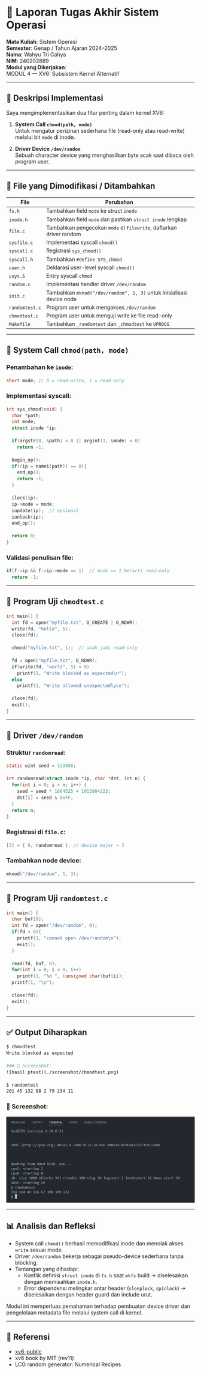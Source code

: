 # 📝 Laporan Tugas Akhir Sistem Operasi

**Mata Kuliah**: Sistem Operasi  
**Semester**: Genap / Tahun Ajaran 2024–2025  
**Nama**: Wahyu Tri Cahya  
**NIM**: 240202889  
**Modul yang Dikerjakan**:  
MODUL 4 — XV6: Subsistem Kernel Alternatif

---

## 💠 Deskripsi Implementasi

Saya mengimplementasikan dua fitur penting dalam kernel XV6:

1. **System Call `chmod(path, mode)`**  
   Untuk mengatur perizinan sederhana file (read-only atau read-write) melalui bit `mode` di inode.

2. **Driver Device `/dev/random`**  
   Sebuah character device yang menghasilkan byte acak saat dibaca oleh program user.

---

## 📂 File yang Dimodifikasi / Ditambahkan

| File          | Perubahan                                                                 |
|---------------|---------------------------------------------------------------------------|
| `fs.h`        | Tambahkan field `mode` ke struct `inode`                                  |
| `inode.h`     | Tambahkan field `mode` dan pastikan `struct inode` lengkap                |
| `file.c`      | Tambahkan pengecekan `mode` di `filewrite`, daftarkan driver random       |
| `sysfile.c`   | Implementasi syscall `chmod()`                                            |
| `syscall.c`   | Registrasi `sys_chmod()`                                                  |
| `syscall.h`   | Tambahkan `#define SYS_chmod`                                             |
| `user.h`      | Deklarasi user-level syscall `chmod()`                                    |
| `usys.S`      | Entry syscall `chmod`                                                     |
| `random.c`    | Implementasi handler driver `/dev/random`                                 |
| `init.c`      | Tambahkan `mknod("/dev/random", 1, 3)` untuk inisialisasi device node     |
| `randomtest.c`| Program user untuk mengakses `/dev/random`                                |
| `chmodtest.c` | Program user untuk menguji write ke file read-only                        |
| `Makefile`    | Tambahkan `_randomtest` dan `_chmodtest` ke `UPROGS`                      |

---

## 🧩 System Call `chmod(path, mode)`

### Penambahan ke `inode`:

```c
short mode; // 0 = read-write, 1 = read-only
```

### Implementasi syscall:

```c
int sys_chmod(void) {
  char *path;
  int mode;
  struct inode *ip;

  if(argstr(0, &path) < 0 || argint(1, &mode) < 0)
    return -1;

  begin_op();
  if((ip = namei(path)) == 0){
    end_op();
    return -1;
  }

  ilock(ip);
  ip->mode = mode;
  iupdate(ip);  // opsional
  iunlock(ip);
  end_op();

  return 0;
}
```

### Validasi penulisan file:

```c
if(f->ip && f->ip->mode == 1)  // mode == 1 berarti read-only
  return -1;
```

---

## 📄 Program Uji `chmodtest.c`

```c
int main() {
  int fd = open("myfile.txt", O_CREATE | O_RDWR);
  write(fd, "hello", 5);
  close(fd);

  chmod("myfile.txt", 1);  // ubah jadi read-only

  fd = open("myfile.txt", O_RDWR);
  if(write(fd, "world", 5) < 0)
    printf(1, "Write blocked as expected\n");
  else
    printf(1, "Write allowed unexpectedly\n");

  close(fd);
  exit();
}
```

---

## 🔀 Driver `/dev/random`

### Struktur `randomread`:

```c
static uint seed = 123456;

int randomread(struct inode *ip, char *dst, int n) {
  for(int i = 0; i < n; i++) {
    seed = seed * 1664525 + 1013904223;
    dst[i] = seed & 0xFF;
  }
  return n;
}
```

### Registrasi di `file.c`:

```c
[3] = { 0, randomread }, // device major = 3
```

### Tambahkan node device:

```c
mknod("/dev/random", 1, 3);
```

---

## 📄 Program Uji `randomtest.c`

```c
int main() {
  char buf[8];
  int fd = open("/dev/random", 0);
  if(fd < 0){
    printf(1, "cannot open /dev/random\n");
    exit();
  }

  read(fd, buf, 8);
  for(int i = 0; i < 8; i++)
    printf(1, "%d ", (unsigned char)buf[i]);
  printf(1, "\n");

  close(fd);
  exit();
}
```

---

## ✅ Output Diharapkan

```bash
$ chmodtest
Write blocked as expected

### 📸 Screenshot:
![hasil ptest](./screenshot/chmodtest.png)

$ randomtest
201 45 132 88 2 79 234 11
```
### 📸 Screenshot:
![hasil ptest](./screenshot/randomtest_1.png)

---

## 📊 Analisis dan Refleksi

- System call `chmod()` berhasil memodifikasi inode dan menolak akses `write` sesuai mode.
- Driver `/dev/random` bekerja sebagai pseudo-device sederhana tanpa blocking.
- Tantangan yang dihadapi:
  - Konflik definisi `struct inode` di `fs.h` saat `mkfs` build → diselesaikan dengan memisahkan `inode.h`.
  - Error dependensi melingkar antar header (`sleeplock`, `spinlock`) → diselesaikan dengan header guard dan include urut.

Modul ini memperluas pemahaman terhadap pembuatan device driver dan pengelolaan metadata file melalui system call di kernel.

---

## 📎 Referensi

- [xv6-public](https://github.com/mit-pdos/xv6-public)
- xv6 book by MIT (rev11)
- LCG random generator: Numerical Recipes
